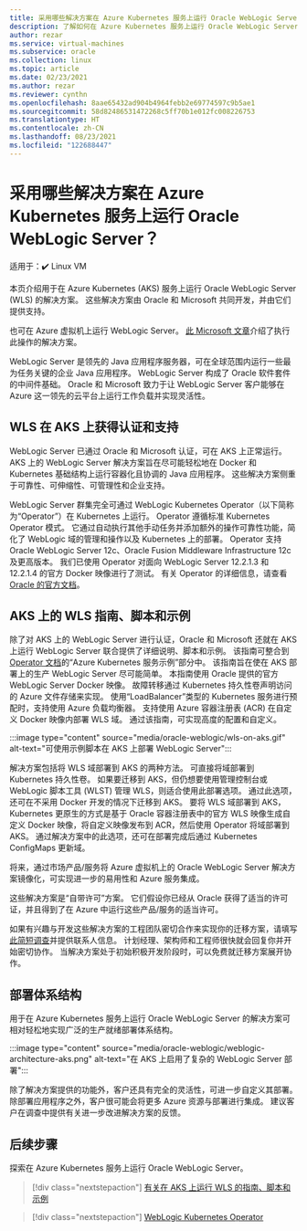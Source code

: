 ```yaml
---
title: 采用哪些解决方案在 Azure Kubernetes 服务上运行 Oracle WebLogic Server
description: 了解如何在 Azure Kubernetes 服务上运行 Oracle WebLogic Server。
author: rezar
ms.service: virtual-machines
ms.subservice: oracle
ms.collection: linux
ms.topic: article
ms.date: 02/23/2021
ms.author: rezar
ms.reviewer: cynthn
ms.openlocfilehash: 8aae65432ad904b4964febb2e69774597c9b5ae1
ms.sourcegitcommit: 58d82486531472268c5ff70b1e012fc008226753
ms.translationtype: HT
ms.contentlocale: zh-CN
ms.lasthandoff: 08/23/2021
ms.locfileid: "122688447"
---
```

# <a name="what-are-solutions-for-running-oracle-weblogic-server-on-the-azure-kubernetes-service"></a>采用哪些解决方案在 Azure Kubernetes 服务上运行 Oracle WebLogic Server？

适用于：:heavy_check_mark: Linux VM 

本页介绍用于在 Azure Kubernetes (AKS) 服务上运行 Oracle WebLogic Server (WLS) 的解决方案。 这些解决方案由 Oracle 和 Microsoft 共同开发，并由它们提供支持。

也可在 Azure 虚拟机上运行 WebLogic Server。 [此 Microsoft 文章](./oracle-weblogic.md)介绍了执行此操作的解决方案。

WebLogic Server 是领先的 Java 应用程序服务器，可在全球范围内运行一些最为任务关键的企业 Java 应用程序。 WebLogic Server 构成了 Oracle 软件套件的中间件基础。 Oracle 和 Microsoft 致力于让 WebLogic Server 客户能够在 Azure 这一领先的云平台上运行工作负载并实现灵活性。

## <a name="wls-on-aks-certified-and-supported"></a>WLS 在 AKS 上获得认证和支持
WebLogic Server 已通过 Oracle 和 Microsoft 认证，可在 AKS 上正常运行。 AKS 上的 WebLogic Server 解决方案旨在尽可能轻松地在 Docker 和 Kubernetes 基础结构上运行容器化且协调的 Java 应用程序。 这些解决方案侧重于可靠性、可伸缩性、可管理性和企业支持。

WebLogic Server 群集完全可通过 WebLogic Kubernetes Operator（以下简称为“Operator”）在 Kubernetes 上运行。 Operator 遵循标准 Kubernetes Operator 模式。 它通过自动执行其他手动任务并添加额外的操作可靠性功能，简化了 WebLogic 域的管理和操作以及 Kubernetes 上的部署。 Operator 支持 Oracle WebLogic Server 12c、Oracle Fusion Middleware Infrastructure 12c 及更高版本。 我们已使用 Operator 对面向 WebLogic Server 12.2.1.3 和 12.2.1.4 的官方 Docker 映像进行了测试。 有关 Operator 的详细信息，请查看 [Oracle 的官方文档](https://oracle.github.io/weblogic-kubernetes-operator/)。

## <a name="guidance-scripts-and-samples-for-wls-on-aks"></a>AKS 上的 WLS 指南、脚本和示例
除了对 AKS 上的 WebLogic Server 进行认证，Oracle 和 Microsoft 还就在 AKS 上运行 WebLogic Server 联合提供了详细说明、脚本和示例。 该指南可整合到 [Operator 文档](https://oracle.github.io/weblogic-kubernetes-operator/)的“Azure Kubernetes 服务示例”部分中。 该指南旨在使在 AKS 部署上的生产 WebLogic Server 尽可能简单。 本指南使用 Oracle 提供的官方 WebLogic Server Docker 映像。 故障转移通过 Kubernetes 持久性卷声明访问的 Azure 文件存储来实现。 使用“LoadBalancer”类型的 Kubernetes 服务进行预配时，支持使用 Azure 负载均衡器。 支持使用 Azure 容器注册表 (ACR) 在自定义 Docker 映像内部署 WLS 域。 通过该指南，可实现高度的配置和自定义。

:::image type="content" source="media/oracle-weblogic/wls-on-aks.gif" alt-text="可使用示例脚本在 AKS 上部署 WebLogic Server":::

解决方案包括将 WLS 域部署到 AKS 的两种方法。 可直接将域部署到 Kubernetes 持久性卷。 如果要迁移到 AKS，但仍想要使用管理控制台或 WebLogic 脚本工具 (WLST) 管理 WLS，则适合使用此部署选项。 通过此选项，还可在不采用 Docker 开发的情况下迁移到 AKS。 要将 WLS 域部署到 AKS，Kubernetes 更原生的方式是基于 Oracle 容器注册表中的官方 WLS 映像生成自定义 Docker 映像，将自定义映像发布到 ACR，然后使用 Operator 将域部署到 AKS。 通过解决方案中的此选项，还可在部署完成后通过 Kubernetes ConfigMaps 更新域。

将来，通过市场产品/服务将 Azure 虚拟机上的 Oracle WebLogic Server 解决方案镜像化，可实现进一步的易用性和 Azure 服务集成。

这些解决方案是“自带许可”方案。 它们假设你已经从 Oracle 获得了适当的许可证，并且得到了在 Azure 中运行这些产品/服务的适当许可。

如果有兴趣与开发这些解决方案的工程团队密切合作来实现你的迁移方案，请填写[此简短调查](https://aka.ms/wls-on-azure-survey)并提供联系人信息。 计划经理、架构师和工程师很快就会回复你并开始密切协作。 当解决方案处于初始积极开发阶段时，可以免费就迁移方案展开协作。

## <a name="deployment-architectures"></a>部署体系结构

用于在 Azure Kubernetes 服务上运行 Oracle WebLogic Server 的解决方案可相对轻松地实现广泛的生产就绪部署体系结构。

:::image type="content" source="media/oracle-weblogic/weblogic-architecture-aks.png" alt-text="在 AKS 上启用了复杂的 WebLogic Server 部署":::

除了解决方案提供的功能外，客户还具有完全的灵活性，可进一步自定义其部署。 除部署应用程序之外，客户很可能会将更多 Azure 资源与部署进行集成。 建议客户在调查中提供有关进一步改进解决方案的反馈。

## <a name="next-steps"></a>后续步骤

探索在 Azure Kubernetes 服务上运行 Oracle WebLogic Server。

> [!div class="nextstepaction"]
> [有关在 AKS 上运行 WLS 的指南、脚本和示例](https://oracle.github.io/weblogic-kubernetes-operator/)

> [!div class="nextstepaction"]
> [WebLogic Kubernetes Operator](https://oracle.github.io/weblogic-kubernetes-operator/)
